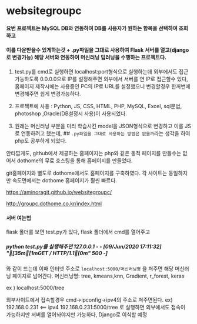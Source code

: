 # websitegroupc

#### 요번 프로젝트는 MySQL DB와 연동하여 DB를 사용자가 원하는 항목을 선택하여 조회하고 
#### 이를 다운받을수 있게하는것 + .py파일을 그대로 사용하여 Flask 서버를 열고(django로 변경가능) 해당 서버와 연동하여 머신러닝 딥러닝을 수행하는 프로젝트다.

1) test.py를 cmd로 실행하면 localhost:port형식으로 실행하는데 외부에서도 접근가능하도록 0.0.0.0으로 IP를 설정해주면
외부에서 서버를 연 IP로 접근할수 있다, 홈페이지 제작시에는 사용중인 PC의 IP로 URL를 설정했으니 변경할경우 한꺼번에 변경해주면 쉽게 변경가능하다.

2) 프로젝트에 사용 : Python, JS, CSS, HTML, PHP, MySQL, Excel, sql문법, photoshop ,Oracle(DB설정시 사용)이 사용되었다.

3) 원래는 머신러닝 부분을 미리 학습시킨 model을 JSON형식으로 변경하고 이를 JS로 연동하려고 했는데, ## `.py파일을 그대로 사용하는 방법은 없을까`라는 
생각을 하여 php도 공부하게 되었다. 

안타깝게도, github에서 제공하는 홈페이지는 php와 같은 동적 페이지를 만들수는 없어서 dothome의 무료 호스팅을 통해 홈페이지를 만들었다.

git홈페이지와 별도로 dothome에서도 홈페이지를 구축하였다. 
각 사이트는 동일하지만 속도면에서는 dothome 홈페이지가 훨씬 빠르다.

https://aminoragit.github.io/websitegroupc/  

http://groupc.dothome.co.kr/index.html






#### 서버 여는법

flask 폴더를 보면 test.py가 있다, flask 폴더에서 cmd를 열어주고
##### python test.py를 실행해주면 127.0.0.1 - - [09/Jun/2020 17:11:32] "[35m[1mGET / HTTP/1.1[0m" 500 -]
와 같이 뜨는데 이때 인터넷 주소로 `localhost:5000/머신러닝명` 을 쳐주면 해당 머신러닝 페이지로 넘어간다.
머신러닝명: tree, kmeans,knn, Gradient, r_forest, keras

ex ) localhost:5000/tree

외부사이트에서 접속할경우 cmd->ipconfig->ipv4의 주소로 쳐주면된다.
ex) 192.168.0.231 <== ipv4
    192.168.0.231:5000/tree
로 실행하면 외부에서도 접속이 가능하지만 서버를 열어놔야지만 가능하다, Django로 이식할 예정
